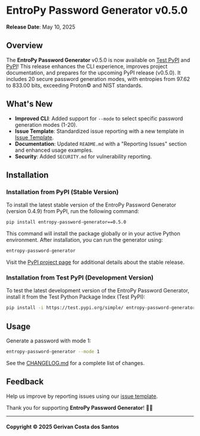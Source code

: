 # EntroPy Password Generator v0.5.0

**Release Date**: May 10, 2025

## Overview
The **EntroPy Password Generator** v0.5.0 is now available on [Test PyPI](https://test.pypi.org/project/entropy-password-generator/) and [PyPI](https://pypi.org/project/entropy-password-generator/)! This release enhances the CLI experience, improves project documentation, and prepares for the upcoming PyPI release (v0.5.0). It includes 20 secure password generation modes, with entropies from 97.62 to 833.00 bits, exceeding Proton© and NIST standards.

## What's New
- **Improved CLI**: Added support for `--mode` to select specific password generation modes (1-20).
- **Issue Template**: Standardized issue reporting with a new template in [Issue Template](https://github.com/gerivanc/entropy-password-generator/blob/main/.github/ISSUE_TEMPLATE/issue_template.md).
- **Documentation**: Updated `README.md` with a "Reporting Issues" section and enhanced usage examples.
- **Security**: Added `SECURITY.md` for vulnerability reporting.

## Installation
### Installation from PyPI (Stable Version)
To install the latest stable version of the EntroPy Password Generator (version 0.4.9) from PyPI, run the following command:

```bash
pip install entropy-password-generator==0.5.0
```

This command will install the package globally or in your active Python environment. After installation, you can run the generator using:

```bash
entropy-password-generator
```

Visit the [PyPI project page](https://pypi.org/project/entropy-password-generator/) for additional details about the stable release.

### Installation from Test PyPI (Development Version)
To test the latest development version of the EntroPy Password Generator, install it from the Test Python Package Index (Test PyPI):

```bash
pip install -i https://test.pypi.org/simple/ entropy-password-generator
```

## Usage
Generate a password with mode 1:

```bash
entropy-password-generator --mode 1
```

See the [CHANGELOG.md](https://github.com/gerivanc/entropy-password-generator/blob/main/CHANGELOG.md) for a complete list of changes.

## Feedback
Help us improve by reporting issues using our [issue template](https://github.com/gerivanc/entropy-password-generator/blob/main/.github/ISSUE_TEMPLATE/issue_template.md).

Thank you for supporting **EntroPy Password Generator**! 🚀🔑

---

#### Copyright © 2025 Gerivan Costa dos Santos
